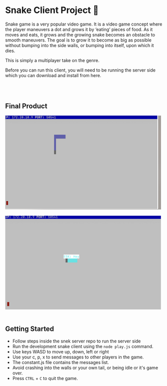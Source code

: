 # Snake Client Project 🐍

Snake game is a very popular video game. It is a video game concept where the player maneuvers a dot and grows it by ‘eating’ pieces of food. As it moves and eats, it grows and the growing snake becomes an obstacle to smooth maneuvers. The goal is to grow it to become as big as possible without bumping into the side walls, or bumping into itself, upon which it dies.

This is simply a multiplayer take on the genre.

Before you can run this client, you will need to be running the server side which you can download and install from here. 

<br>
<br>

## Final Product

<img src="snake_game.png" alt= “image1” width="500" height="300">
<br>
<br>

<img src="username.png" alt= “image1” width="500" height="300">

<br>
<br>

## Getting Started

- Follow steps inside the snek server repo to run the server side
- Run the development snake client using the `node play.js` command.
- Use keys WASD to move up, down, left or right
- Use your c, p, x to send messages to other players in the game. 
- The constant.js file contains the messages list. 
- Avoid crashing into the walls or your own tail, or being idle or it's game over.
- Press `CTRL` + `C` to quit the game.
